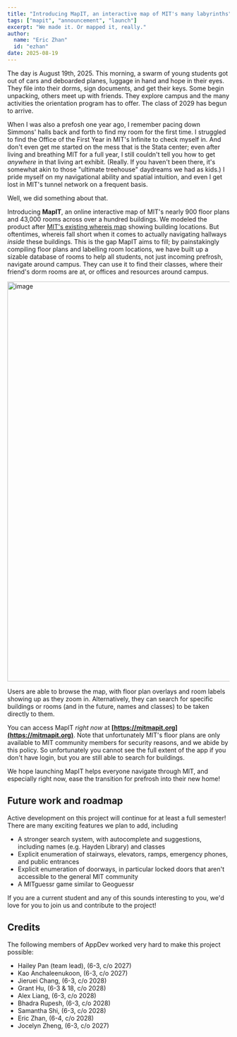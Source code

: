 ```yaml
---
title: "Introducing MapIT, an interactive map of MIT's many labyrinths"
tags: ["mapit", "announcement", "launch"]
excerpt: "We made it. Or mapped it, really."
author:
  name: "Eric Zhan"
  id: "ezhan"
date: 2025-08-19
---
```


The day is August 19th, 2025. This morning, a swarm of young students got out of cars and deboarded planes, luggage in hand and hope in their eyes. 
They file into their dorms, sign documents, and get their keys. Some begin unpacking, others meet up with friends. They explore campus and the
many activities the orientation program has to offer. The class of 2029 has begun to arrive. 

When I was also a prefosh one year ago, I remember pacing down Simmons' halls back and forth to find my room for the first time. I struggled to find the Office of the First Year in MIT's Infinite to check myself in. 
And don't even get me started on the mess that is the Stata center; even after living and breathing MIT for a full year, I still couldn't tell you how to get *anywhere* in that living art exhibit. 
(Really. If you haven't been there, it's somewhat akin to those "ultimate treehouse" daydreams we had as kids.) I pride myself on my navigational ability and spatial intuition,
and even I get lost in MIT's tunnel network on a frequent basis. 

Well, we did something about that.

Introducing **MapIT**, an online interactive map of MIT's nearly 900 floor plans and 43,000 rooms across over a hundred buildings. We modeled the product
after [MIT's existing whereis map](https://whereis.mit.edu) showing building locations. But oftentimes, whereis fall short when it comes to actually
navigating hallways *inside* these buildings. This is the gap MapIT aims to fill; by painstakingly compiling floor plans and labelling room locations,
we have built up a sizable database of rooms to help all students, not just incoming prefrosh, navigate around campus. They can use it to
find their classes, where their friend's dorm rooms are at, or offices and resources around campus. 

<img width="1912" height="907" alt="image" src="https://github.com/user-attachments/assets/fb8cbb77-a6b0-4556-8a59-4bd5382dc185" />

Users are able to browse the map, with floor plan overlays and room labels showing up as they zoom in. Alternatively,
they can search for specific buildings or rooms (and in the future, names and classes) to be taken directly to them. 

You can access MapIT *right now* at **[https://mitmapit.org](https://mitmapit.org)**. Note that unfortunately MIT's floor plans are
only available to MIT community members for security reasons, and we abide by this policy. So unfortunately you cannot see the full extent
of the app if you don't have login, but you are still able to search for buildings.

We hope launching MapIT helps everyone navigate through MIT, and especially right now, ease the transition for prefrosh into their new home! 

## Future work and roadmap

Active development on this project will continue for at least a full semester! There are many exciting features we plan to add, including

- A stronger search system, with autocomplete and suggestions, including names (e.g. Hayden Library) and classes
- Explicit enumeration of stairways, elevators, ramps, emergency phones, and public entrances
- Explicit enumeration of doorways, in particular locked doors that aren't accessible to the general MIT community
- A MITguessr game similar to Geoguessr

If you are a current student and any of this sounds interesting to you, we'd love for you to join us and contribute to the project!

## Credits

The following members of AppDev worked very hard to make this project possible:

- Hailey Pan (team lead), (6-3, c/o 2027)
- Kao Anchaleenukoon, (6-3, c/o 2027)
- Jieruei Chang, (6-3, c/o 2028)
- Grant Hu, (6-3 & 18, c/o 2028)
- Alex Liang, (6-3, c/o 2028)
- Bhadra Rupesh, (6-3, c/o 2028)
- Samantha Shi, (6-3, c/o 2028)
- Eric Zhan, (6-4, c/o 2028)
- Jocelyn Zheng, (6-3, c/o 2027)


